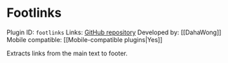 # Footlinks

Plugin ID: `footlinks`
Links: [GitHub repository](https://github.com/DahaWong/obsidian-footlinks)
Developed by: [[DahaWong]]
Mobile compatible: [[Mobile-compatible plugins|Yes]]

Extracts links from the main text to footer.
